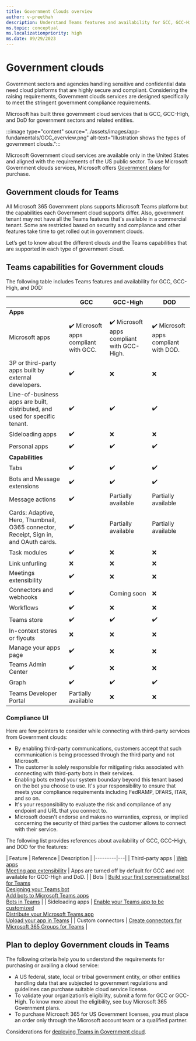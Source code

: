 ```yaml
---
title: Government Clouds overview
author: v-preethah
description: Understand Teams features and availability for GCC, GCC-High, and DOD tenants.
ms.topic: conceptual
ms.localizationpriority: high
ms.date: 09/29/2023
---
```

# Government clouds

Government sectors and agencies handling sensitive and confidential data need cloud platforms that are highly secure and compliant. Considering the raising requirements, Government clouds services are designed specifically to meet the stringent government compliance requirements.

Microsoft has built three government cloud services that is GCC, GCC-High, and DoD for government sectors and related entities.

:::image type="content" source="../assets/images/app-fundamentals/GCC_overview.png" alt-text="Illustration shows the types of government clouds.":::

Microsoft Government cloud services are available only in the United States and aligned with the requirements of the US public sector. To use Microsoft Government clouds services, Microsoft offers [Government plans](https://products.office.com/government/compare-office-365-government-plans) for purchase.

## Government clouds for Teams

 All Microsoft 365 Government plans supports Microsoft Teams platform but the capabilities each Government cloud supports differ. Also, government tenant may not have all the Teams features that's available in a commercial tenant. Some are restricted based on security and compliance and other features take time to get rolled out in government clouds.

Let’s get to know about the different clouds and the Teams capabilities that are supported in each type of government cloud.

## Teams capabilities for Government clouds

The following table includes Teams features and availability for GCC, GCC-High, and DOD:

| &nbsp; | GCC | GCC-High | DOD |
|-------------|---------|---|---|
| **Apps** | &nbsp; | &nbsp; | &nbsp; |
| Microsoft apps | ✔️ Microsoft apps compliant with GCC. | ✔️ Microsoft apps compliant with GCC-High. | ✔️ Microsoft apps compliant with DOD. |
| 3P or third-party apps built by external developers. | ✔️ | ❌ | ❌ |
|Line-of-business apps are built, distributed, and used for specific tenant. | ✔️ | ✔️ | ✔️ |
|Sideloading apps | ✔️ | ❌ | ❌ |
|Personal apps | ✔️ | ✔️ | ✔️ |
| **Capabilities** | &nbsp; | &nbsp; | &nbsp; |
| Tabs | ✔️ | ✔️ | ✔️ |
| Bots and Message extensions | ✔️ | ✔️ | ✔️ |
| Message actions | ✔️ | Partially available | Partially available |
| Cards: Adaptive, Hero, Thumbnail, O365 connector, Receipt, Sign in, and OAuth cards. | ✔️ | Partially available | Partially available |
| Task modules | ✔️ | ❌ | ❌ |
| Link unfurling | ❌ | ❌ | ❌ |
| Meetings extensibility | ✔️ | ❌ | ❌ |
| Connectors and webhooks | ✔️ | Coming soon | ❌ |
| Workflows| ✔️ | ❌ | ❌ |
| Teams store | ✔️ | ✔️ | ✔️ |
| In-context stores or flyouts | ❌ | ❌ | ❌ |
| Manage your apps page | ✔️ | ❌ | ❌ |
| Teams Admin Center | ✔️ | ❌ | ❌ |
| Graph | ✔️ | ✔️ | ✔️ |
| Teams Developer Portal | Partially available | ❌ | ❌ |

### Compliance UI

Here are few pointers to consider while connecting with third-party services from Government clouds:

* By enabling third-party communications, customers accept that such communication is being processed through the third party and not Microsoft.
* The customer is solely responsible for mitigating risks associated with connecting with third-party bots in their services.
* Enabling bots extend your system boundary beyond this tenant based on the bot you choose to use. It's your responsibility to ensure that meets your compliance requirements including FedRAMP, DFARS, ITAR, and so on.
* It's your responsibility to evaluate the risk and compliance of any endpoint and URL that you connect to.
* Microsoft doesn't endorse and makes no warranties, express, or implied concerning the security of third parties the customer allows to connect with their service.

The following list provides references about availability of GCC, GCC-High, and DOD for the features:

| Feature | Reference | Description |
|---------|---|
| Third-party apps | [Web apps](../samples/integrating-web-apps.md) <br> [Meeting app extensibility](../apps-in-teams-meetings/teams-apps-in-meetings.md) | Apps are turned off by default for GCC and not available for GCC-High and DoD. |
| Bots | [Build your first conversational bot for Teams](../get-started/first-app-bot.md) <br> [Designing your Teams bot](../bots/design/bots.md) <br> [Add bots to Microsoft Teams apps](../resources/bot-v3/bots-overview.md) <br> [Bots in Teams](../bots/what-are-bots.md) |
| Sideloading apps | [Enable your Teams app to be customized](../concepts/design/enable-app-customization.md) <br> [Distribute your Microsoft Teams app](../concepts/deploy-and-publish/apps-publish-overview.md) <br> [Upload your app in Teams](../concepts/deploy-and-publish/apps-upload.md) |
| Custom connectors | [Create connectors for Microsoft 365 Groups for Teams](../webhooks-and-connectors/how-to/connectors-creating.md) |

## Plan to deploy Government clouds in Teams

The following criteria help you to understand the requirements for purchasing or availing a cloud service:

* A US federal, state, local or tribal government entity, or other entities handling data that are subjected to government regulations and guidelines can purchase suitable cloud service license.
* To validate your organization’s eligibility, submit a form for GCC or GCC-High. To know more about the eligibility, see buy Microsoft 365 Government plans.
* To purchase Microsoft 365 for US Government licenses, you must place an order only through the Microsoft account team or a qualified partner.

Considerations for [deploying Teams in Government cloud](/microsoftteams/expand-teams-across-your-org/teams-for-government-landing-page).
